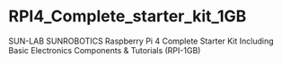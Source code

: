 # RPI4_Complete_starter_kit_1GB
SUN-LAB SUNROBOTICS Raspberry Pi 4 Complete Starter Kit Including Basic Electronics Components &amp; Tutorials (RPI-1GB)
